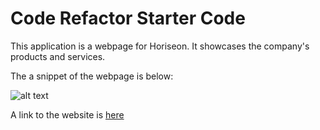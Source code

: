 # Code Refactor Starter Code

This application is a webpage for Horiseon. It showcases the company's products and services. 

The a snippet of the webpage is below:

![alt text](./assets/images/webpage_screenshot.png "Horiseon webpage screenshot")

A link to the website is [here](https://cyberspace7.github.io/challenge-1/)

